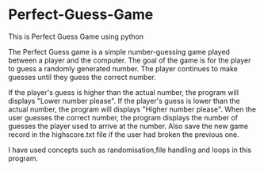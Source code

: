 # Perfect-Guess-Game
This is Perfect Guess Game using python

The Perfect Guess game is a simple number-guessing game played between a player and the computer. The goal of the game is for the player to guess a randomly generated number. The player continues to make guesses until they guess the correct number.

If the player's guess is higher than the actual number, the program will displays "Lower number please".
If the player's guess is lower than the actual number, the program will displays "Higher number please".
When the user guesses the correct number, the program displays the number of guesses the player used to arrive at the number.
Also save the new game record in the highscore.txt file if the user had broken the previous one.

I have used concepts such as randomisation,file handling and loops in this program.
